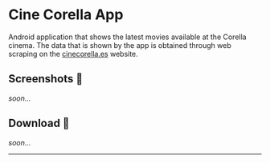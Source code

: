 # Cine Corella App
Android application that shows the latest movies available at the Corella cinema.
The data that is shown by the app is obtained through web scraping on the [cinecorella.es](cinecorella.es) website.
## Screenshots 📱
_soon..._

## Download 📲
_soon..._

---
